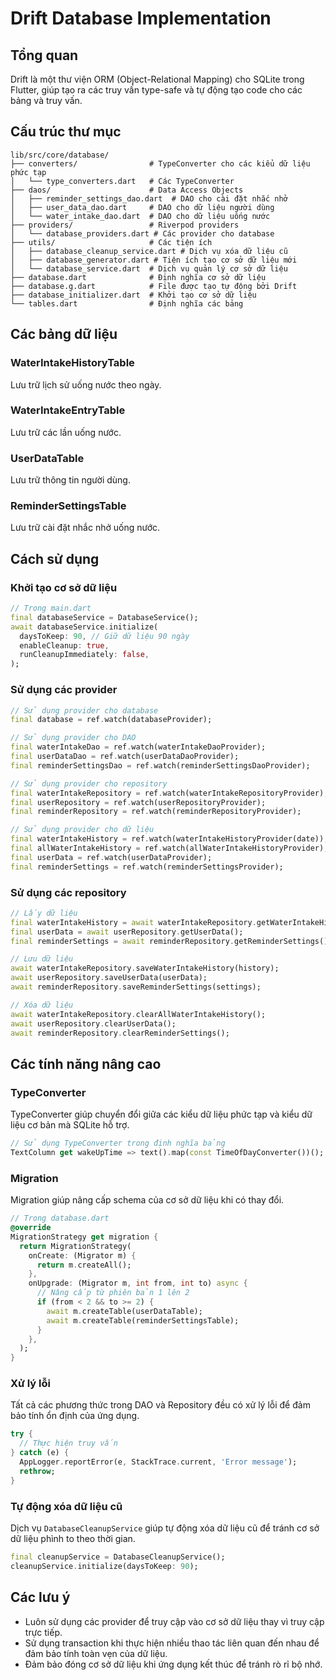 # Drift Database Implementation

## Tổng quan

Drift là một thư viện ORM (Object-Relational Mapping) cho SQLite trong Flutter, giúp tạo ra các truy vấn type-safe và tự động tạo code cho các bảng và truy vấn.

## Cấu trúc thư mục

```
lib/src/core/database/
├── converters/                # TypeConverter cho các kiểu dữ liệu phức tạp
│   └── type_converters.dart   # Các TypeConverter
├── daos/                      # Data Access Objects
│   ├── reminder_settings_dao.dart  # DAO cho cài đặt nhắc nhở
│   ├── user_data_dao.dart     # DAO cho dữ liệu người dùng
│   └── water_intake_dao.dart  # DAO cho dữ liệu uống nước
├── providers/                 # Riverpod providers
│   └── database_providers.dart # Các provider cho database
├── utils/                     # Các tiện ích
│   ├── database_cleanup_service.dart # Dịch vụ xóa dữ liệu cũ
│   ├── database_generator.dart # Tiện ích tạo cơ sở dữ liệu mới
│   └── database_service.dart  # Dịch vụ quản lý cơ sở dữ liệu
├── database.dart              # Định nghĩa cơ sở dữ liệu
├── database.g.dart            # File được tạo tự động bởi Drift
├── database_initializer.dart  # Khởi tạo cơ sở dữ liệu
└── tables.dart                # Định nghĩa các bảng
```

## Các bảng dữ liệu

### WaterIntakeHistoryTable
Lưu trữ lịch sử uống nước theo ngày.

### WaterIntakeEntryTable
Lưu trữ các lần uống nước.

### UserDataTable
Lưu trữ thông tin người dùng.

### ReminderSettingsTable
Lưu trữ cài đặt nhắc nhở uống nước.

## Cách sử dụng

### Khởi tạo cơ sở dữ liệu

```dart
// Trong main.dart
final databaseService = DatabaseService();
await databaseService.initialize(
  daysToKeep: 90, // Giữ dữ liệu 90 ngày
  enableCleanup: true,
  runCleanupImmediately: false,
);
```

### Sử dụng các provider

```dart
// Sử dụng provider cho database
final database = ref.watch(databaseProvider);

// Sử dụng provider cho DAO
final waterIntakeDao = ref.watch(waterIntakeDaoProvider);
final userDataDao = ref.watch(userDataDaoProvider);
final reminderSettingsDao = ref.watch(reminderSettingsDaoProvider);

// Sử dụng provider cho repository
final waterIntakeRepository = ref.watch(waterIntakeRepositoryProvider);
final userRepository = ref.watch(userRepositoryProvider);
final reminderRepository = ref.watch(reminderRepositoryProvider);

// Sử dụng provider cho dữ liệu
final waterIntakeHistory = ref.watch(waterIntakeHistoryProvider(date));
final allWaterIntakeHistory = ref.watch(allWaterIntakeHistoryProvider);
final userData = ref.watch(userDataProvider);
final reminderSettings = ref.watch(reminderSettingsProvider);
```

### Sử dụng các repository

```dart
// Lấy dữ liệu
final waterIntakeHistory = await waterIntakeRepository.getWaterIntakeHistory(date);
final userData = await userRepository.getUserData();
final reminderSettings = await reminderRepository.getReminderSettings();

// Lưu dữ liệu
await waterIntakeRepository.saveWaterIntakeHistory(history);
await userRepository.saveUserData(userData);
await reminderRepository.saveReminderSettings(settings);

// Xóa dữ liệu
await waterIntakeRepository.clearAllWaterIntakeHistory();
await userRepository.clearUserData();
await reminderRepository.clearReminderSettings();
```

## Các tính năng nâng cao

### TypeConverter

TypeConverter giúp chuyển đổi giữa các kiểu dữ liệu phức tạp và kiểu dữ liệu cơ bản mà SQLite hỗ trợ.

```dart
// Sử dụng TypeConverter trong định nghĩa bảng
TextColumn get wakeUpTime => text().map(const TimeOfDayConverter())();
```

### Migration

Migration giúp nâng cấp schema của cơ sở dữ liệu khi có thay đổi.

```dart
// Trong database.dart
@override
MigrationStrategy get migration {
  return MigrationStrategy(
    onCreate: (Migrator m) {
      return m.createAll();
    },
    onUpgrade: (Migrator m, int from, int to) async {
      // Nâng cấp từ phiên bản 1 lên 2
      if (from < 2 && to >= 2) {
        await m.createTable(userDataTable);
        await m.createTable(reminderSettingsTable);
      }
    },
  );
}
```

### Xử lý lỗi

Tất cả các phương thức trong DAO và Repository đều có xử lý lỗi để đảm bảo tính ổn định của ứng dụng.

```dart
try {
  // Thực hiện truy vấn
} catch (e) {
  AppLogger.reportError(e, StackTrace.current, 'Error message');
  rethrow;
}
```

### Tự động xóa dữ liệu cũ

Dịch vụ `DatabaseCleanupService` giúp tự động xóa dữ liệu cũ để tránh cơ sở dữ liệu phình to theo thời gian.

```dart
final cleanupService = DatabaseCleanupService();
cleanupService.initialize(daysToKeep: 90);
```

## Các lưu ý

- Luôn sử dụng các provider để truy cập vào cơ sở dữ liệu thay vì truy cập trực tiếp.
- Sử dụng transaction khi thực hiện nhiều thao tác liên quan đến nhau để đảm bảo tính toàn vẹn của dữ liệu.
- Đảm bảo đóng cơ sở dữ liệu khi ứng dụng kết thúc để tránh rò rỉ bộ nhớ.

